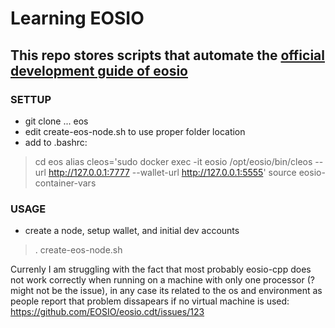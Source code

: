 
# Learning EOSIO #
## This repo stores scripts that automate the [official development guide of eosio](https://developers.eos.io/eosio-cpp/docs/introduction) ##

### SETTUP ###
* git clone ... eos
* edit create-eos-node.sh to use proper folder location 
* add to .bashrc:
> cd eos 
> alias cleos='sudo docker exec -it eosio /opt/eosio/bin/cleos --url http://127.0.0.1:7777 --wallet-url http://127.0.0.1:5555'
> source eosio-container-vars

### USAGE ###
* create a node, setup wallet, and initial dev accounts
> . create-eos-node.sh

Currenly I am struggling with the fact that most probably eosio-cpp does not work correctly when running on a machine with only one processor (? might not be the issue), in any case its related to the os and environment as people report that problem dissapears if no virtual machine is used: https://github.com/EOSIO/eosio.cdt/issues/123





